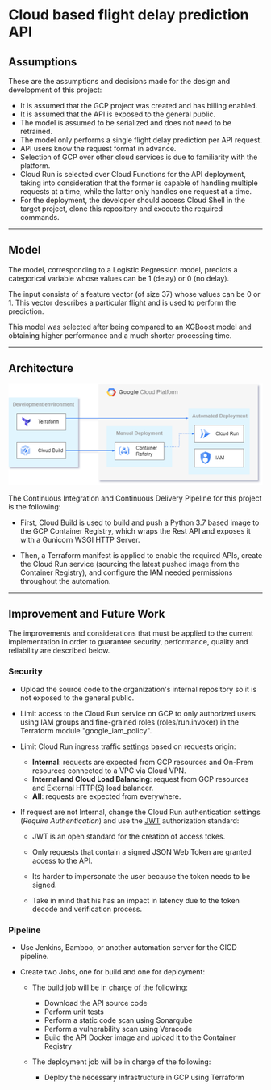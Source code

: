 # Cloud based flight delay prediction API

## Assumptions

These are the assumptions and decisions made for the design and development of this project:

- It is assumed that the GCP project was created and has billing enabled.
- It is assumed that the API is exposed to the general public.
- The model is assumed to be serialized and does not need to be retrained.
- The model only performs a single flight delay prediction per API request.
- API users know the request format in advance.
- Selection of GCP over other cloud services is due to familiarity with the platform.
- Cloud Run is selected over Cloud Functions for the API deployment, taking into consideration that the former is capable of handling multiple requests at a time, while the latter only handles one request at a time.
- For the deployment, the developer should access Cloud Shell in the target project, clone this repository and execute the required commands.

---

## Model

The model, corresponding to a Logistic Regression model, predicts a categorical variable whose values can be 1 (delay) or 0 (no delay).

The input consists of a feature vector (of size 37) whose values can be 0 or 1. This vector describes a particular flight and is used to perform the prediction.

This model was selected after being compared to an XGBoost model and obtaining higher performance and a much shorter processing time.

---

## Architecture

![Architecture diagram](/media/architecture.png)

The Continuous Integration and Continuous Delivery Pipeline for this project is the following:

- First, Cloud Build is used to build and push a Python 3.7 based image to the GCP Container Registry, which wraps the Rest API and exposes it with a Gunicorn WSGI HTTP Server.

- Then, a Terraform manifest is applied to enable the required APIs, create the Cloud Run service (sourcing the latest pushed image from the Container Registry), and configure the IAM needed permissions throughout the automation.

---

## Improvement and Future Work

The improvements and considerations that must be applied to the current implementation in order to guarantee security, performance, quality and reliability are described below.

### Security

- Upload the source code to the organization's internal repository so it is not exposed to the general public.

- Limit access to the Cloud Run service on GCP to only authorized users using IAM groups and fine-grained roles (roles/run.invoker) in the Terraform module "google_iam_policy".

- Limit Cloud Run ingress traffic [settings](https://cloud.google.com/run/docs/securing/ingress) based on requests origin:

    - **Internal**: requests are expected from GCP resources and On-Prem resources connected to a VPC via Cloud VPN.
    - **Internal and Cloud Load Balancing**: request from GCP resources and External HTTP(S) load balancer.
    - **All**: requests are expected from everywhere.

- If request are not Internal, change the Cloud Run authentication settings (*Require Authentication*) and use the [JWT](https://jwt.io/introduction) authorization standard:

    - JWT is an open standard for the creation of access tokes.
    
    - Only requests that contain a signed JSON Web Token are granted access to the API.

    - Its harder to impersonate the user because the token needs to be signed.

    - Take in mind that his has an impact in latency due to the token decode and verification process.

### Pipeline

- Use Jenkins, Bamboo, or another automation server for the CICD pipeline.

- Create two Jobs, one for build and one for deployment:

    - The build job will be in charge of the following:

        - Download the API source code
        - Perform unit tests
        - Perform a static code scan using Sonarqube
        - Perform a vulnerability scan using Veracode
        - Build the API Docker image and upload it to the Container Registry

    - The deployment job will be in charge of the following:

        - Deploy the necessary infrastructure in GCP using Terraform